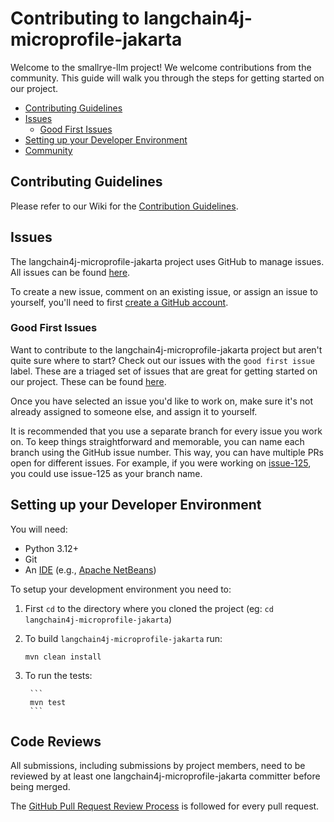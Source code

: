 Contributing to langchain4j-microprofile-jakarta
===================================================

Welcome to the smallrye-llm project! We welcome contributions from the community. This guide will walk you through the steps for getting started on our project.

- [Contributing Guidelines](#contributing-guidelines)
- [Issues](#issues)
  - [Good First Issues](#good-first-issues)
- [Setting up your Developer Environment](#setting-up-your-developer-environment)
- [Community](#community)

## Contributing Guidelines

Please refer to our Wiki for the [Contribution Guidelines](https://github.com/langchain4j/langchain4j-microprofile-jakarta).


## Issues
The langchain4j-microprofile-jakarta project uses GitHub to manage issues. All issues can be found [here](https://github.com/langchain4j/langchain4j-microprofile-jakarta/issues). 

To create a new issue, comment on an existing issue, or assign an issue to yourself, you'll need to first [create a GitHub account](https://github.com/).


### Good First Issues
Want to contribute to the langchain4j-microprofile-jakarta project but aren't quite sure where to start? Check out our issues with the `good first issue` label. These are a triaged set of issues that are great for getting started on our project. These can be found [here](https://github.com/langchain4j/langchain4j-microprofile-jakarta/labels/good%20first%20issue). 

Once you have selected an issue you'd like to work on, make sure it's not already assigned to someone else, and assign it to yourself.

It is recommended that you use a separate branch for every issue you work on. To keep things straightforward and memorable, you can name each branch using the GitHub issue number. This way, you can have multiple PRs open for different issues. For example, if you were working on [issue-125](https://github.com/langchain4j/langchain4j-microprofile-jakarta/issues/125), you could use issue-125 as your branch name.

## Setting up your Developer Environment
You will need:

* Python 3.12+
* Git
* An [IDE](https://en.wikipedia.org/wiki/Comparison_of_integrated_development_environments#Java)
(e.g., [Apache NetBeans](https://netbeans.apache.org/))

To setup your development environment you need to:

1. First `cd` to the directory where you cloned the project (eg: `cd langchain4j-microprofile-jakarta`)

2. To build `langchain4j-microprofile-jakarta` run:
    
    ```
    mvn clean install
    ```

3. To run the tests:   
        
        ```
        mvn test
        ```

## Code Reviews

All submissions, including submissions by project members, need to be reviewed by at least one langchain4j-microprofile-jakarta committer before being merged.

The [GitHub Pull Request Review Process](https://docs.github.com/en/pull-requests/collaborating-with-pull-requests/reviewing-changes-in-pull-requests/about-pull-request-reviews) is followed for every pull request.